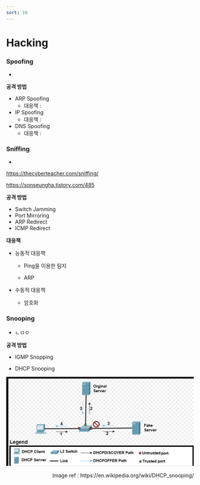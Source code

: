 ```yaml
---
sort: 16
---
```


# Hacking

### Spoofing

* 

**공격 방법**

* ARP Spoofing
  * 대응책 :
* IP Spoofing
  * 대응책 : 
* DNS Spoofing
  * 대응책 : 



### Sniffing

* 

https://thecyberteacher.com/sniffing/

https://sonseungha.tistory.com/485

**공격 방법**

* Switch Jamming
* Port Mirroring
* ARP Redirect
* ICMP Redirect

**대응책**

* 능동적 대응책

  * Ping을 이용한 탐지

  * ARP

* 수동적 대응책
  * 암호화



### Snooping

* ㄴㅁㅇ

**공격 방법**

* IGMP Snopping



* DHCP Snooping



![IGMP_Snooping](./Img/IGMP_Snooping.png)

<div style="text-align: right"> Image ref : https://en.wikipedia.org/wiki/DHCP_snooping/ </div>
